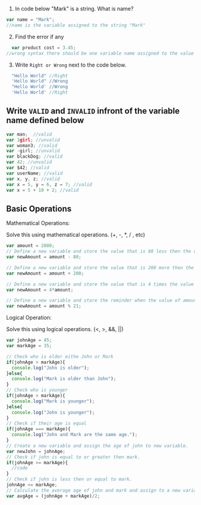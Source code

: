 1. In code below "Mark" is a string.  What is name?
```js
var name = "Mark";
//name is the variable assigned to the string "Mark"
```

2. Find the error if any
```js
  var product cost = 3.45;
//wrong syntax there should be one variable name assigned to the value 3.45 
```

3. Write `Right or Wrong` next to the code below.

```js
  "Hello World" //Right
  'Hello World" //Wrong
  "Hello World' //Wrong
  'Hello World' //Right
```

## Write `VALID` and `INVALID` infront of the variable name defined below
```js
var man;  //valid
var 1girl; //unvalid
var woman3; //valid
var -girl; //unvalid
var blackDog; //valid
var 42; //unvalid
var $42; //valid
var userName; //valid
var x, y, z; //valid
var x = 5, y = 6, z = 7; //valid
var x = 5 + 10 + 2; //valid
```

## Basic Operations

Mathematical Operations:

Solve this using mathematical operations. (+, -, *, / , etc)

```js
var amount = 2080;
// Define a new variable and store the value that is 80 less then the value of amount.
var newAmount = amount - 80;

// Define a new variable and store the value that is 200 more then the value of amount.
var newAmount = amount + 200;

// Define a new variable and store the value that is 4 times the value of amount.
var newAmount = 4*amount;

// Define a new variable and store the reminder when the value of amount is  divided by 21.
var newAmount = amount % 21;
```

Logical Operation:

Solve this using logical operations. (<, >, &&, ||)

```js
var johnAge = 45;
var markAge = 35;

// Check who is older eithe John or Mark
if(johnAge > markAge){
  console.log("John is older");
}else{
  console.log("Mark is older than John");
}
// Check who is younger
if(johnAge > markAge){
  console.log("Mark is younger");
}else{
  console.log("John is younger");
}
// Check if their age is equal
if(johnAge === markAge){
  console.log("John and Mark are the same age.");
}
// Create a new variable and assign the age of john to new variable.
var newJohn = johnAge;
// Check if john is equal to or greater then mark.
if(johnAge >= markAge){
  //code
}
// Check if john is less then or equal to mark.
johnAge <= markAge;
// Calculate the average age of john and mark and assign to a new variable.
var avgAge = (johnAge + markAge)/2;
```
